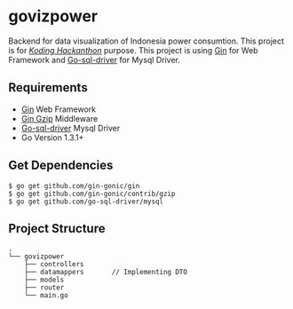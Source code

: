 # govizpower
Backend for data visualization of Indonesia power consumtion. This project is for [*Koding Hackanthon*](https://www.koding.com/Hackathon) purpose. This project is using [Gin](https://github.com/gin-gonic/gin) for Web Framework and [Go-sql-driver](https://github.com/go-sql-driver/mysql) for Mysql Driver.

## Requirements
- [Gin](https://github.com/gin-gonic/gin) Web Framework
- [Gin Gzip](https://github.com/gin-gonic/contrib) Middleware
- [Go-sql-driver](https://github.com/go-sql-driver/mysql) Mysql Driver
- Go Version 1.3.1+
 
## Get Dependencies  
```
$ go get github.com/gin-gonic/gin  
$ go get github.com/gin-gonic/contrib/gzip  
$ go get github.com/go-sql-driver/mysql  
```  
## Project Structure
```
.
└── govizpower
    ├── controllers       
    ├── datamappers       // Implementing DTO
    ├── models
    ├── router        
    └── main.go
```
